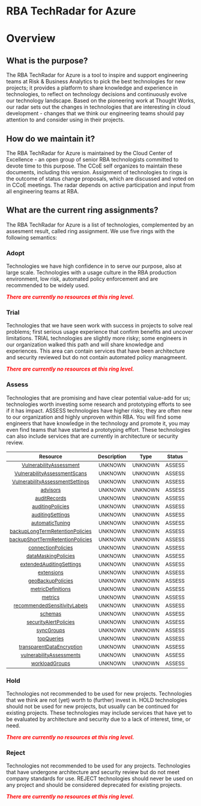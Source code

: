 
RBA TechRadar for Azure
=======================

# Overview

## What is the purpose?


The RBA TechRadar for Azure is a tool to inspire and support engineering teams at Risk & Business Analytics to pick the best technologies for new projects; it provides a platform to share knowledge and experience in technologies, to reflect on technology decisions and continuously evolve our technology landscape.  Based on the pioneering work at Thought Works, our radar sets out the changes in technologies that are interesting in cloud development - changes that we think our engineering teams should pay attention to and consider using in their projects.
## How do we maintain it?


The RBA TechRadar for Azure is maintained by the Cloud Center of Excellence - an open group of senior RBA technologists committed to devote time to this purpose.  The CCoE self organizes to maintain these documents, including this version.  Assignment of technologies to rings is the outcome of status change proposals, which are discussed and voted on in CCoE meetings.  The radar depends on active participation and input from all engineering teams at RBA.
## What are the current ring assignments?


The RBA TechRadar for Azure is a list of technologies, complemented by an assesment result, called ring assignment.  We use five rings with the following semantics:
### Adopt


Technologies we have high confidence in to serve our purpose, also at large scale.  Technologies with a usage culture in the RBA production environment, low risk, automated policy enforcement and are recommended to be widely used.  
  
***<font color="red"> There are currently no resources at this ring level. </font>***
### Trial


Technologies that we have seen work with success in projects to solve real problems;  first serious usage experience that confirm benefits and uncover limitations.  TRIAL technologies are slightly more risky; some engineers in our organization walked this path and will share knowledge and experiences.  This area can contain services that have been architecture and security reviewed but do not contain automated policy managmeent.  
  
***<font color="red"> There are currently no resources at this ring level. </font>***
### Assess


Technologies that are promising and have clear potential value-add for us; technologies worth investing some research and prototyping efforts to see if it has impact.  ASSESS technologies have higher risks;  they are often new to our organization and highly unproven within RBA.  You will find some engineers that have knowledge in the technology and promote it, you may even find teams that have started a prototyping effort.  These technologies can also include services that are currently in architecture or security review.  

|<sub>Resource</sub>|<sub>Description</sub>|<sub>Type</sub>|<sub>Status</sub>|
| :---: | :---: | :---: | :---: |
|<sub>[VulnerabilityAssessment](https://github.com/openrba/python-azure-techradar/tree/master/Microsoft.Batch/servers/databases/VulnerabilityAssessment)</sub>|<sub>UNKNOWN</sub>|<sub>UNKNOWN</sub>|<sub>ASSESS</sub>|
|<sub>[VulnerabilityAssessmentScans](https://github.com/openrba/python-azure-techradar/tree/master/Microsoft.Batch/servers/databases/VulnerabilityAssessmentScans)</sub>|<sub>UNKNOWN</sub>|<sub>UNKNOWN</sub>|<sub>ASSESS</sub>|
|<sub>[VulnerabilityAssessmentSettings](https://github.com/openrba/python-azure-techradar/tree/master/Microsoft.Batch/servers/databases/VulnerabilityAssessmentSettings)</sub>|<sub>UNKNOWN</sub>|<sub>UNKNOWN</sub>|<sub>ASSESS</sub>|
|<sub>[advisors](https://github.com/openrba/python-azure-techradar/tree/master/Microsoft.Batch/servers/databases/advisors)</sub>|<sub>UNKNOWN</sub>|<sub>UNKNOWN</sub>|<sub>ASSESS</sub>|
|<sub>[auditRecords](https://github.com/openrba/python-azure-techradar/tree/master/Microsoft.Batch/servers/databases/auditRecords)</sub>|<sub>UNKNOWN</sub>|<sub>UNKNOWN</sub>|<sub>ASSESS</sub>|
|<sub>[auditingPolicies](https://github.com/openrba/python-azure-techradar/tree/master/Microsoft.Batch/servers/databases/auditingPolicies)</sub>|<sub>UNKNOWN</sub>|<sub>UNKNOWN</sub>|<sub>ASSESS</sub>|
|<sub>[auditingSettings](https://github.com/openrba/python-azure-techradar/tree/master/Microsoft.Batch/servers/databases/auditingSettings)</sub>|<sub>UNKNOWN</sub>|<sub>UNKNOWN</sub>|<sub>ASSESS</sub>|
|<sub>[automaticTuning](https://github.com/openrba/python-azure-techradar/tree/master/Microsoft.Batch/servers/databases/automaticTuning)</sub>|<sub>UNKNOWN</sub>|<sub>UNKNOWN</sub>|<sub>ASSESS</sub>|
|<sub>[backupLongTermRetentionPolicies](https://github.com/openrba/python-azure-techradar/tree/master/Microsoft.Batch/servers/databases/backupLongTermRetentionPolicies)</sub>|<sub>UNKNOWN</sub>|<sub>UNKNOWN</sub>|<sub>ASSESS</sub>|
|<sub>[backupShortTermRetentionPolicies](https://github.com/openrba/python-azure-techradar/tree/master/Microsoft.Batch/servers/databases/backupShortTermRetentionPolicies)</sub>|<sub>UNKNOWN</sub>|<sub>UNKNOWN</sub>|<sub>ASSESS</sub>|
|<sub>[connectionPolicies](https://github.com/openrba/python-azure-techradar/tree/master/Microsoft.Batch/servers/databases/connectionPolicies)</sub>|<sub>UNKNOWN</sub>|<sub>UNKNOWN</sub>|<sub>ASSESS</sub>|
|<sub>[dataMaskingPolicies](https://github.com/openrba/python-azure-techradar/tree/master/Microsoft.Batch/servers/databases/dataMaskingPolicies)</sub>|<sub>UNKNOWN</sub>|<sub>UNKNOWN</sub>|<sub>ASSESS</sub>|
|<sub>[extendedAuditingSettings](https://github.com/openrba/python-azure-techradar/tree/master/Microsoft.Batch/servers/databases/extendedAuditingSettings)</sub>|<sub>UNKNOWN</sub>|<sub>UNKNOWN</sub>|<sub>ASSESS</sub>|
|<sub>[extensions](https://github.com/openrba/python-azure-techradar/tree/master/Microsoft.Batch/servers/databases/extensions)</sub>|<sub>UNKNOWN</sub>|<sub>UNKNOWN</sub>|<sub>ASSESS</sub>|
|<sub>[geoBackupPolicies](https://github.com/openrba/python-azure-techradar/tree/master/Microsoft.Batch/servers/databases/geoBackupPolicies)</sub>|<sub>UNKNOWN</sub>|<sub>UNKNOWN</sub>|<sub>ASSESS</sub>|
|<sub>[metricDefinitions](https://github.com/openrba/python-azure-techradar/tree/master/Microsoft.Batch/servers/databases/metricDefinitions)</sub>|<sub>UNKNOWN</sub>|<sub>UNKNOWN</sub>|<sub>ASSESS</sub>|
|<sub>[metrics](https://github.com/openrba/python-azure-techradar/tree/master/Microsoft.Batch/servers/databases/metrics)</sub>|<sub>UNKNOWN</sub>|<sub>UNKNOWN</sub>|<sub>ASSESS</sub>|
|<sub>[recommendedSensitivityLabels](https://github.com/openrba/python-azure-techradar/tree/master/Microsoft.Batch/servers/databases/recommendedSensitivityLabels)</sub>|<sub>UNKNOWN</sub>|<sub>UNKNOWN</sub>|<sub>ASSESS</sub>|
|<sub>[schemas](https://github.com/openrba/python-azure-techradar/tree/master/Microsoft.Batch/servers/databases/schemas)</sub>|<sub>UNKNOWN</sub>|<sub>UNKNOWN</sub>|<sub>ASSESS</sub>|
|<sub>[securityAlertPolicies](https://github.com/openrba/python-azure-techradar/tree/master/Microsoft.Batch/servers/databases/securityAlertPolicies)</sub>|<sub>UNKNOWN</sub>|<sub>UNKNOWN</sub>|<sub>ASSESS</sub>|
|<sub>[syncGroups](https://github.com/openrba/python-azure-techradar/tree/master/Microsoft.Batch/servers/databases/syncGroups)</sub>|<sub>UNKNOWN</sub>|<sub>UNKNOWN</sub>|<sub>ASSESS</sub>|
|<sub>[topQueries](https://github.com/openrba/python-azure-techradar/tree/master/Microsoft.Batch/servers/databases/topQueries)</sub>|<sub>UNKNOWN</sub>|<sub>UNKNOWN</sub>|<sub>ASSESS</sub>|
|<sub>[transparentDataEncryption](https://github.com/openrba/python-azure-techradar/tree/master/Microsoft.Batch/servers/databases/transparentDataEncryption)</sub>|<sub>UNKNOWN</sub>|<sub>UNKNOWN</sub>|<sub>ASSESS</sub>|
|<sub>[vulnerabilityAssessments](https://github.com/openrba/python-azure-techradar/tree/master/Microsoft.Batch/servers/databases/vulnerabilityAssessments)</sub>|<sub>UNKNOWN</sub>|<sub>UNKNOWN</sub>|<sub>ASSESS</sub>|
|<sub>[workloadGroups](https://github.com/openrba/python-azure-techradar/tree/master/Microsoft.Batch/servers/databases/workloadGroups)</sub>|<sub>UNKNOWN</sub>|<sub>UNKNOWN</sub>|<sub>ASSESS</sub>|

### Hold


Technologies not recommended to be used for new projects. Technologies that we think are not (yet) worth to (further) invest in.  HOLD technologies should not be used for new projects, but usually can be continued for existing projects.  These technologies may include services that have yet to be evaluated by architecture and security due to a lack of interest, time, or need.  
  
***<font color="red"> There are currently no resources at this ring level. </font>***
### Reject


Technologies not recommended to be used for any projects. Technologies that have undergone architecture and security review but do not meet company standards for use.  REJECT technologies should never be used on any project and should be considered deprecated for existing projects.  
  
***<font color="red"> There are currently no resources at this ring level. </font>***